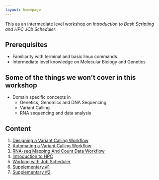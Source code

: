 ```yaml
---
layout: homepage
---
```

This as an intermediate level workshop on *Introduction to Bash Scripting and HPC JOb Scheduler*. 

## Prerequisites

- Familiarity with terminal and basic linux commands
- Intermediate level knowledge on Molecular Biology and Genetics 


## Some of the things we won't cover in this workshop

- Domain specific concepts in
    - Genetics, Genomics and DNA Sequencing 
    - Variant Calling
    - RNA sequencing and data analysis

## Content

1. [Designing a Variant Calling Workflow](./workshop_material/1_DesigningVariantC.md)
2. [Automating a Variant Calling Workflow](./workshop_material/2_AutomaticVariantC.md)
3. [RNA-seq Mapping And Count Data Workflow](./workshop_material/3_RNAseq.md)
4. [Introduction to HPC](./workshop_material/3_IntroductiontoHPC.md)
5. [Working with Job Scheduler](./workshop_material/4_working_with_job_scheduler.md)
6. [Supplementary #1](./workshop_material/5_supplementary_1.md)
7. [Supplementary #2](./workshop_material/6_supplementary_2.md)
